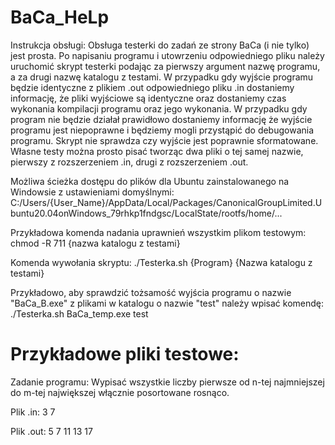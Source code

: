 # BaCa_HeLp

Instrukcja obsługi:
Obsługa testerki do zadań ze strony BaCa (i nie tylko) jest prosta. Po napisaniu programu i utowrzeniu odpowiedniego pliku należy uruchomić skrypt testerki podając za pierwszy argument nazwę programu, a za drugi nazwę katalogu z testami. W przypadku gdy wyjście programu będzie identyczne z plikiem .out odpowiedniego pliku .in dostaniemy informację, że pliki wyjściowe są identyczne oraz dostaniemy czas wykonania kompilacji programu oraz jego wykonania. W przypadku gdy program nie będzie działał prawidłowo dostaniemy informację że wyjście programu jest niepoprawne i będziemy mogli przystąpić do debugowania programu. Skrypt nie sprawdza czy wyjście jest poprawnie sformatowane. Własne testy można prosto pisać tworząc dwa pliki o tej samej nazwie, pierwszy z rozszerzeniem .in, drugi z rozszerzeniem .out.

Możliwa ścieżka dostępu do plików dla Ubuntu zainstalowanego na Windowsie z ustawieniami domyślnymi:
  C:/Users/{User_Name}/AppData/Local/Packages/CanonicalGroupLimited.Ubuntu20.04onWindows_79rhkp1fndgsc/LocalState/rootfs/home/...
  
Przykładowa komenda nadania uprawnień wszystkim plikom testowym:
  chmod -R 711 {nazwa katalogu z testami}
  
Komenda wywołania skryptu:
  ./Testerka.sh {Program} {Nazwa katalogu z testami}
  
Przykładowo, aby sprawdzić tożsamość wyjścia programu o nazwie "BaCa_B.exe" z plikami w katalogu o nazwie "test" należy wpisać komendę:
  ./Testerka.sh BaCa_temp.exe test
  
# Przykładowe pliki testowe:

Zadanie programu: Wypisać wszystkie liczby pierwsze od n-tej najmniejszej do m-tej największej włącznie posortowane rosnąco.

Plik .in: 3 7

Plik .out: 5 7 11 13 17
